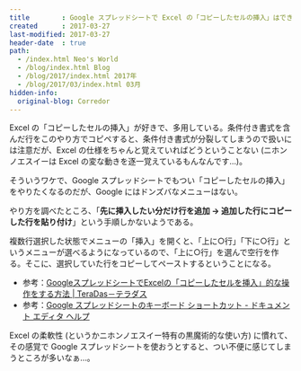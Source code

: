 ```yaml
---
title        : Google スプレッドシートで Excel の「コピーしたセルの挿入」はできないのか？
created      : 2017-03-27
last-modified: 2017-03-27
header-date  : true
path:
  - /index.html Neo's World
  - /blog/index.html Blog
  - /blog/2017/index.html 2017年
  - /blog/2017/03/index.html 03月
hidden-info:
  original-blog: Corredor
---
```


Excel の「コピーしたセルの挿入」が好きで、多用している。条件付き書式を含んだ行をこのやり方でコピペすると、条件付き書式が分裂してしまうので扱いには注意だが、Excel の仕様をちゃんと覚えていればどうということない (ニホンノエスイーは Excel の変な動きを逐一覚えているもんなんです…)。

そういうワケで、Google スプレッドシートでもつい「コピーしたセルの挿入」をやりたくなるのだが、Google にはドンズバなメニューはない。

やり方を調べたところ、「__先に挿入したい分だけ行を追加 → 追加した行にコピーした行を貼り付け__」という手順しかないようである。

複数行選択した状態でメニューの「挿入」を開くと、「上に○行」「下に○行」というメニューが選べるようになっているので、「上に○行」を選んで空行を作る。そこに、選択していた行をコピーしてペーストするということになる。

- 参考：[GoogleスプレッドシートでExcelの「コピーしたセルを挿入」的な操作をする方法 | TeraDas－テラダス](http://www.teradas.net/archives/15031/)
- 参考：[Google スプレッドシートのキーボード ショートカット - ドキュメント エディタ ヘルプ](https://support.google.com/docs/answer/181110?hl=ja)

Excel の柔軟性 (というかニホンノエスイー特有の黒魔術的な使い方) に慣れて、その感覚で Google スプレッドシートを使おうとすると、つい不便に感じてしまうところが多いなぁ…。
